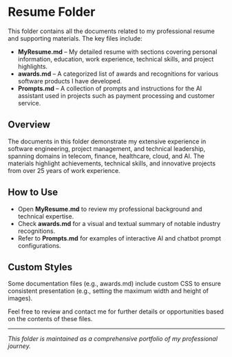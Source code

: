 # Resume Folder

This folder contains all the documents related to my professional resume and supporting materials. The key files include:

- **MyResume.md** – My detailed resume with sections covering personal information, education, work experience, technical skills, and project highlights.
- **awards.md** – A categorized list of awards and recognitions for various software products I have developed.
- **Prompts.md** – A collection of prompts and instructions for the AI assistant used in projects such as payment processing and customer service.

## Overview

The documents in this folder demonstrate my extensive experience in software engineering, project management, and technical leadership, spanning domains in telecom, finance, healthcare, cloud, and AI. The materials highlight achievements, technical skills, and innovative projects from over 25 years of work experience.

## How to Use

- Open **MyResume.md** to review my professional background and technical expertise.
- Check **awards.md** for a visual and textual summary of notable industry recognitions.
- Refer to **Prompts.md** for examples of interactive AI and chatbot prompt configurations.

## Custom Styles

Some documentation files (e.g., awards.md) include custom CSS to ensure consistent presentation (e.g., setting the maximum width and height of images).

Feel free to review and contact me for further details or opportunities based on the contents of these files.

---

*This folder is maintained as a comprehensive portfolio of my professional journey.*

